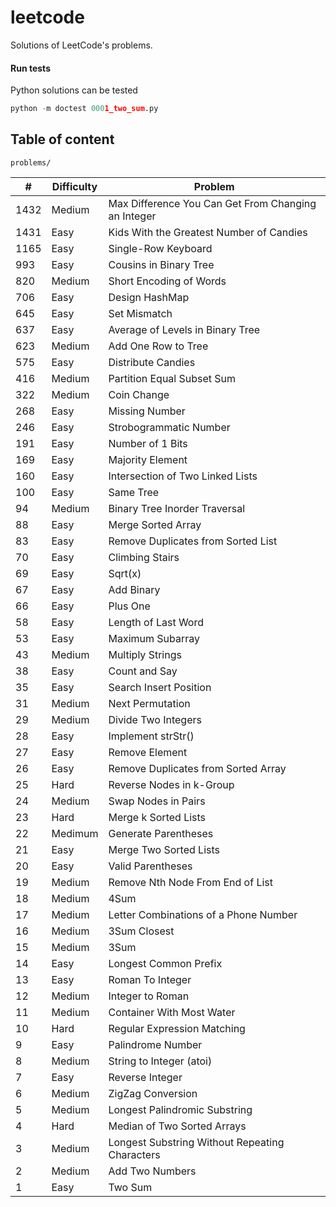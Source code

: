 # leetcode

Solutions of LeetCode's problems.

#### Run tests

Python solutions can be tested

```python
python -m doctest 0001_two_sum.py
```

## Table of content

`problems/`

|    # | Difficulty | Problem                                             |
| ---- | ---------- | --------------------------------------------------- |
| 1432 | Medium     | Max Difference You Can Get From Changing an Integer |
| 1431 | Easy       | Kids With the Greatest Number of Candies            |
| 1165 | Easy       | Single-Row Keyboard                                 |
|  993 | Easy       | Cousins in Binary Tree                              |
|  820 | Medium     | Short Encoding of Words                             |
|  706 | Easy       | Design HashMap                                      |
|  645 | Easy       | Set Mismatch                                        |
|  637 | Easy       | Average of Levels in Binary Tree                    |
|  623 | Medium     | Add One Row to Tree                                 |
|  575 | Easy       | Distribute Candies                                  |
|  416 | Medium     | Partition Equal Subset Sum                          |
|  322 | Medium     | Coin Change                                         |
|  268 | Easy       | Missing Number                                      |
|  246 | Easy       | Strobogrammatic Number                              |
|  191 | Easy       | Number of 1 Bits                                    |
|  169 | Easy       | Majority Element                                    |
|  160 | Easy       | Intersection of Two Linked Lists                    |
|  100 | Easy       | Same Tree                                           |
|   94 | Medium     | Binary Tree Inorder Traversal                       |
|   88 | Easy       | Merge Sorted Array                                  |
|   83 | Easy       | Remove Duplicates from Sorted List                  |
|   70 | Easy       | Climbing Stairs                                     |
|   69 | Easy       | Sqrt(x)                                             |
|   67 | Easy       | Add Binary                                          |
|   66 | Easy       | Plus One                                            |
|   58 | Easy       | Length of Last Word                                 |
|   53 | Easy       | Maximum Subarray                                    |
|   43 | Medium     | Multiply Strings                                    |
|   38 | Easy       | Count and Say                                       |
|   35 | Easy       | Search Insert Position                              |
|   31 | Medium     | Next Permutation                                    |
|   29 | Medium     | Divide Two Integers                                 |
|   28 | Easy       | Implement strStr()                                  |
|   27 | Easy       | Remove Element                                      |
|   26 | Easy       | Remove Duplicates from Sorted Array                 |
|   25 | Hard       | Reverse Nodes in k-Group                            |
|   24 | Medium     | Swap Nodes in Pairs                                 |
|   23 | Hard       | Merge k Sorted Lists                                |
|   22 | Medimum    | Generate Parentheses                                |
|   21 | Easy       | Merge Two Sorted Lists                              |
|   20 | Easy       | Valid Parentheses                                   |
|   19 | Medium     | Remove Nth Node From End of List                    |
|   18 | Medium     | 4Sum                                                |
|   17 | Medium     | Letter Combinations of a Phone Number               |
|   16 | Medium     | 3Sum Closest                                        |
|   15 | Medium     | 3Sum                                                |
|   14 | Easy       | Longest Common Prefix                               |
|   13 | Easy       | Roman To Integer                                    |
|   12 | Medium     | Integer to Roman                                    |
|   11 | Medium     | Container With Most Water                           |
|   10 | Hard       | Regular Expression Matching                         |
|    9 | Easy       | Palindrome Number                                   |
|    8 | Medium     | String to Integer (atoi)                            |
|    7 | Easy       | Reverse Integer                                     |
|    6 | Medium     | ZigZag Conversion                                   |
|    5 | Medium     | Longest Palindromic Substring                       |
|    4 | Hard       | Median of Two Sorted Arrays                         |
|    3 | Medium     | Longest Substring Without Repeating Characters      |
|    2 | Medium     | Add Two Numbers                                     |
|    1 | Easy       | Two Sum                                             |

